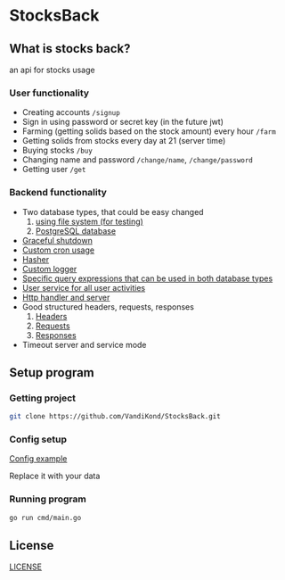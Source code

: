 # StocksBack

## What is stocks back?

an api for stocks usage

### User functionality

- Creating accounts `/signup`
- Sign in using password or secret key (in the future jwt) 
- Farming (getting solids based on the stock amount) every hour `/farm`
- Getting solids from stocks every day at 21 (server time)
- Buying stocks `/buy`
- Changing name and password `/change/name`, `/change/password`
- Getting user `/get`

### Backend functionality 

- Two database types, that could be easy changed
    1. [using file system (for testing)](/pkg/file_db/main.go)
    2. [PostgreSQL database](/pkg/db/main.go)
- [Graceful shutdown](/pkg/closer/main.go)
- [Custom cron usage](/pkg/cron/main.go)
- [Hasher](/pkg/hash/hash.go)
- [Custom logger](/pkg/logger/main.go)
- [Specific query expressions that can be used in both database types](/pkg/query/query.go)
- [User service for all user activities](/pkg/user_service/main.go)
- [Http handler and server](/http/server/)
- Good structured headers, requests, responses
    1. [Headers](/http/api/input/headers/headers.go)
    2. [Requests](/http/api/input/requests/requests.go)
    3. [Responses](/http/api/responses/responses.go)
- Timeout server and service mode

## Setup program 

### Getting project

```bash
git clone https://github.com/VandiKond/StocksBack.git
```

### Config setup

[Config example](/config/config.yaml)

Replace it with your data

### Running program

```bash
go run cmd/main.go
```

## License 

[LICENSE](LICENSE)


